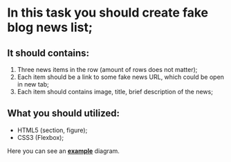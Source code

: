 # In this task you should create fake blog news list;

## It should contains:

1. Three news items in the row (amount of rows does not matter);
1. Each item should be a link to some fake news URL, which could be open in new tab;
1. Each item should contains image, title, brief description of the news;

## What you should utilized:
- HTML5 (section, figure);
- CSS3 (Flexbox);

Here you can see an [__example__](https://www.draw.io/?lightbox=1&highlight=0000ff&edit=_blank&layers=1&nav=1&title=news-list.xml#R7ZlPl9ogEMA%2FTe4hBKLHrt22h%2Fb1YP%2BcMcGELgk%2BxFX76TsxRIOJ%2B9q3bmJ260FhGBL4MQMz6OFZvvuo2Sr7ohIuvcBPdh5%2B7wUBCgMKP6VkX0kmOKgEqRaJVToJ5uI3t0LfSjci4WtH0SgljVi5wlgVBY%2BNI2Naq62rtlTSfeuKpbwlmMdMtqU%2FRWIyOwvin%2BSfuEiz%2Bs3Ity0LFj%2BkWm0K%2Bz4vwMvDp2rOWf0sq7%2FOWKK2DRG%2B9%2FBMK2WqUr6bcVmyrbFV%2FT5caD2OW%2FPC%2FE0HuyyPTG54PeLDuMy%2BZrHNhOHzFYvL%2BhbW28N3mckl1BAU7QO4Nnx3cRDoODUwGa5ybvQeVGyH0MLYu9XtiXxErSxrUCc1dGZXOz0%2B%2BTRjKNhJdwPAzwawFFLOlFT6oA3LzWkcg3xttHrgjZYkmi5gyFdBhpDLbNJmhqYdzBC5ArNwnMwwHpAZGSczQgdkRm9hc0IhdghMaZtA0EGAXgHA5BYAkClxAZD%2BAExvAQCmwwGot%2FkGgW%2FCwNzPMcD0zNl%2BoQpjIyvYsW3ddijbSyYCQp53UqQFyHKRJGXjHbOCGPhwfSUvIoHDEJEON%2FJJGyK%2BBkT0OiBSH59B7LDEF4PYDhVHCRFH%2FUH8vub66%2BJXmaEEvmQLLquuc%2BhZpjQlKXjgQm3K34JD2hJQWdJLxCMU07L4WWmel6mFZO53pQmvbChbGhK2wwySHq7dRKhguV2lH0wLtqiX77jIpMHOGsCTS%2BsGH4Uq%2BFmkYkWtlby45l37uQLtpTzkSRno8eJljnY06Trbow5TCP%2FZFKDasIaRWgd9S9ZBJpMz6%2Bg69%2F9bx9E6ordkHZieBTT97h3t4%2Fn5ucJNXGQco%2BZeMkx0EwkGCt0EI4h6zDCCV5NhuIc5xj0Gx0E7wxiF92GMBvS%2BGtLQ6T0d0Pva98%2Bj9D4chQN630gvpAmJhvS%2B519JX4PB1I2j%2BvW%2B9g3zKL2P%2Bm4Q9ZLeB9XT35OHtsZ%2FwPj%2BDw%3D%3D) diagram.
